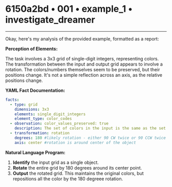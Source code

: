 # 6150a2bd • 001 • example_1 • investigate_dreamer

---
Okay, here's my analysis of the provided example, formatted as a report:

**Perception of Elements:**

The task involves a 3x3 grid of single-digit integers, representing colors. The transformation between the input and output grid appears to involve a rotation. The colors/numbers themselves seem to be preserved, but their positions change. It's not a simple reflection across an axis, as the relative positions change.

**YAML Fact Documentation:**



```yaml
facts:
  - type: grid
    dimensions: 3x3
    elements: single_digit_integers
    element_type: color_codes
  - observation: color_values_preserved: true
    description: The set of colors in the input is the same as the set of colors in the output.
  - transformation: rotation
    degrees: 180 #likely rotation - either 90 CW twice or 90 CCW twice
    axis: center #rotation is around center of the object
```



**Natural Language Program:**

1.  **Identify** the input grid as a single object.
2.  **Rotate** the entire grid by 180 degrees around its center point.
3.  **Output** the rotated grid. This maintains the original colors, but repositions all the color by the 180 degreee rotation.

